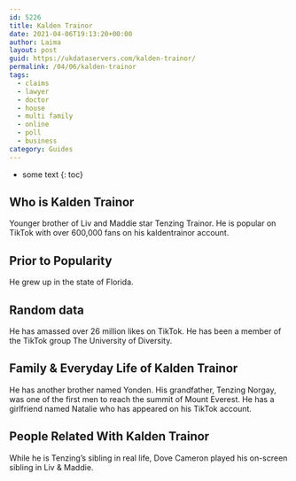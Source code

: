 ```yaml
---
id: 5226
title: Kalden Trainor
date: 2021-04-06T19:13:20+00:00
author: Laima
layout: post
guid: https://ukdataservers.com/kalden-trainor/
permalink: /04/06/kalden-trainor
tags:
  - claims
  - lawyer
  - doctor
  - house
  - multi family
  - online
  - poll
  - business
category: Guides
---
```


* some text
{: toc}


## Who is Kalden Trainor
                  
                  
                  
Younger brother of Liv and Maddie star Tenzing Trainor. He is popular on TikTok with over 600,000 fans on his kaldentrainor account. 
                  
              
            
              
            
                
                
                
## Prior to Popularity
                  
                  
                  
He grew up in the state of Florida. 
                  
              
            
              
            
                
                
                
## Random data
                  
                  
                  
He has amassed over 26 million likes on TikTok. He has been a member of the TikTok group The University of Diversity. 
                  
              
            
              
            
                
                
                
## Family & Everyday Life of Kalden Trainor
                  
                  
                  
He has another brother named Yonden. His grandfather, Tenzing Norgay, was one of the first men to reach the summit of Mount Everest. He has a girlfriend named Natalie who has appeared on his TikTok account.
                  
              
            
              
            
                
                
                
## People Related With Kalden Trainor
                  
                  
                  
While he is Tenzing&#8217;s sibling in real life, Dove Cameron played his on-screen sibling in Liv & Maddie.
                  
              
            
              
            
                
              
            
              
              
            
            
              
            
          
          
          